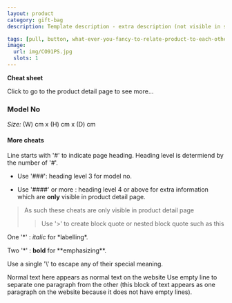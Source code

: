 ```yaml
---
layout: product
category: gift-bag
description: Template description - extra description (not visible in smaller viewport such as on iPhone)

tags: [pull, button, what-ever-you-fancy-to-relate-product-to-each-other]
image:
  url: img/CO91PS.jpg
  slots: 1
---
```


**Cheat sheet**

Click to go to the product detail page to see more...

### Model No

*Size:* (W) cm x (H) cm x (D) cm

#### More cheats

Line starts with '#' to indicate page heading. Heading level is determiend by the number of '#'.

- Use '###': heading level 3 for model no.

- Use '####' or more : heading level 4 or above for extra information which are **only** visible in product detail page.

> As such these cheats are only visible in product detail page
>
>> Use '>' to create block quote or nested block quote such as this

One '\*' : *italic* for \*labelling\*.

Two '\*' : **bold** for \*\*emphasizing\*\*.

Use a single '\\' to escape any of their special meaning.

Normal text here appears as normal text on the website
Use empty line to separate one paragraph from the other
(this block of text appears as one paragraph on the
website because it does not have empty lines).
